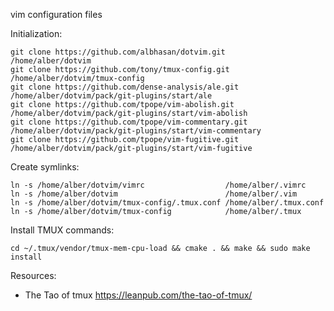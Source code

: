 vim configuration files

Initialization:

    git clone https://github.com/albhasan/dotvim.git      /home/alber/dotvim
    git clone https://github.com/tony/tmux-config.git     /home/alber/dotvim/tmux-config
    git clone https://github.com/dense-analysis/ale.git   /home/alber/dotvim/pack/git-plugins/start/ale
    git clone https://github.com/tpope/vim-abolish.git    /home/alber/dotvim/pack/git-plugins/start/vim-abolish 
    git clone https://github.com/tpope/vim-commentary.git /home/alber/dotvim/pack/git-plugins/start/vim-commentary
    git clone https://github.com/tpope/vim-fugitive.git   /home/alber/dotvim/pack/git-plugins/start/vim-fugitive 

Create symlinks:

    ln -s /home/alber/dotvim/vimrc                  /home/alber/.vimrc
    ln -s /home/alber/dotvim                        /home/alber/.vim                          
    ln -s /home/alber/dotvim/tmux-config/.tmux.conf /home/alber/.tmux.conf
    ln -s /home/alber/dotvim/tmux-config            /home/alber/.tmux

Install TMUX commands:

    cd ~/.tmux/vendor/tmux-mem-cpu-load && cmake . && make && sudo make install

Resources:

- The Tao of tmux https://leanpub.com/the-tao-of-tmux/

